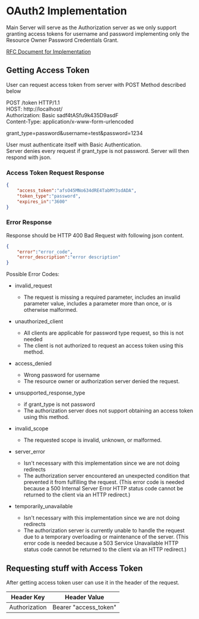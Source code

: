 # OAuth2 Implementation

Main Server will serve as the Authorization server as we only support granting access tokens for
username and password implementing only the Resource Owner Password Credentials Grant.

[RFC Document for Implementation](https://tools.ietf.org/html/rfc6749#section-4.3)

## Getting Access Token
User can request access token from server with POST Method described below   

POST /token HTTP/1.1  
HOST: http://localhost/  
Authorization: Basic sadf4tASfu9k435D9asdF  
Content-Type: application/x-www-form-urlencoded

grant_type=password&username=test&password=1234  

User must authenticate itself with Basic Authentication.  
Server denies every request if grant_type is not password.
Server will then respond with json.
### Access Token Request Response
```json
{
    "access_token":"afsO45MNo634dRE4TabMY3sdADA",
    "token_type":"password",
    "expires_in":"3600"
}
```
### Error Response
Response should be HTTP 400 Bad Request with following json content.
```json
{
    "error":"error_code",
    "error_description":"error description"
}
```
Possible Error Codes:
- invalid_request
    - The request is missing a required parameter, includes an invalid parameter value, includes a parameter more than once, or is otherwise malformed.


- unauthorized_client
    - All clients are applicable for password type request, so this is not needed
    - The client is not authorized to request an access token using this method.


- access_denied
    - Wrong password for username
    - The resource owner or authorization server denied the request.


- unsupported_response_type
    - if grant_type is not password
    - The authorization server does not support obtaining an access token using this method.


- invalid_scope
    - The requested scope is invalid, unknown, or malformed.


- server_error
    - Isn't necessary with this implementation since we are not doing redirects
    - The authorization server encountered an unexpected condition that prevented it from fulfilling the request. (This error code is needed because a 500 Internal Server Error HTTP status code cannot be returned to the client via an HTTP redirect.)


- temporarily_unavailable
    - Isn't necessary with this implementation since we are not doing redirects
    - The authorization server is currently unable to handle the request due to a temporary overloading or maintenance of the server.  (This error code is needed because a 503 Service Unavailable HTTP status code cannot be returned to the client via an HTTP redirect.)

## Requesting stuff with Access Token
After getting access token user can use it in the header of the request.

|Header Key|Header Value|
|----------|------------|
|Authorization|Bearer "access_token" |
